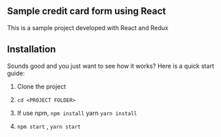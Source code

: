 ## Sample credit card form using React
This is a sample project developed with React and Redux
## Installation
Sounds good and you just want to see how it works? Here is a quick start guide:

1. Clone the project 

2. ``` cd <PROJECT FOLDER> ```

3. If use npm, ``` npm install ``` yarn ``` yarn install ```

4. ``` npm start ``` , ``` yarn start ```





